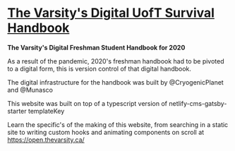 # [The Varsity's Digital UofT Survival Handbook](https://open.thevarsity.ca/)

**The Varsity's Digital Freshman Student Handbook for 2020**

As a result of the pandemic, 2020's freshman handbook had to be pivoted to a digital form, this is version control of that digital handbook.

The digital infrastructure for the handbook was built by @CryogenicPlanet and @Munasco

This website was built on top of a typescript version of netlify-cms-gatsby-starter templateKey

Learn the specific's of the making of this website, from searching in a static site to writing custom hooks and animating components on scroll at https://open.thevarsity.ca/